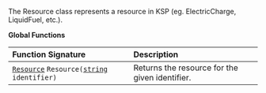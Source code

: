 The Resource class represents a resource in KSP (eg. ElectricCharge, LiquidFuel, etc.).

**Global Functions**

| Function Signature| Description |
| :--- | :--- |
| [`Resource`](Resource-Type) `Resource(`[`string`](String-Type)` identifier)` | Returns the resource for the given identifier. |
